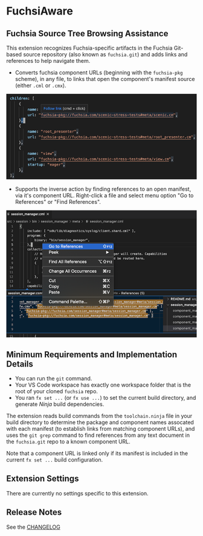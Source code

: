 # FuchsiAware
## Fuchsia Source Tree Browsing Assistance

This extension recognizes Fuchsia-specific artifacts in the Fuchsia Git-based source repository
(also known as `fuchsia.git`) and adds links and references to help navigate them.

* Converts fuchsia component URLs (beginning with the `fuchsia-pkg` scheme), in any file, to links
  that open the component's manifest source (either `.cml` or `.cmx`).

![example-links](images/preview-links.png)

* Supports the inverse action by finding references to an open manifest, via it's component URL.
  Right-click a file and select menu option "Go to References" or "Find References".

![example-references](images/preview-references.png)

## Minimum Requirements and Implementation Details

* You can run the `git` command.
* Your VS Code workspace has exactly one workspace folder that is the root of your cloned `fuchsia`
  repo.
* You ran `fx set ...` (or `fx use ...`) to set the current build directory, and generate _Ninja_
  build dependencies.

The extension reads build commands from the `toolchain.ninja` file in your build directory to
determine the package and component names assocated with each manifest (to establish links from
matching component URLs), and uses the `git grep` command to find references from any text document
in the `fuchsia.git` repo to a known component URL.

Note that a component URL is linked only if its manifest is included in the current `fx set ...`
build configuration.

## Extension Settings

There are currently no settings specific to this extension.

## Release Notes

See the [CHANGELOG](CHANGELOG.md)
